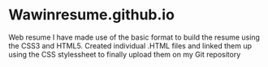 # Wawinresume.github.io
Web resume
I have made use of the basic format to build the resume using the CSS3 and HTML5. Created individual .HTML files and linked them up using the CSS stylessheet to finally upload them on my Git repository 
